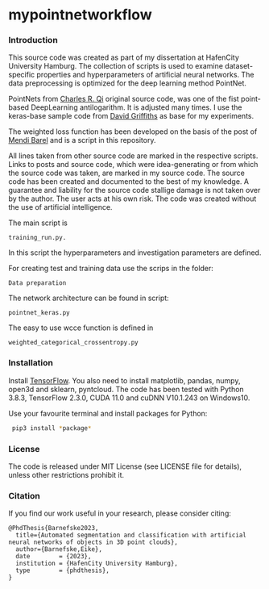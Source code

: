 # mypointnetworkflow

### Introduction
This source code was created as part of my dissertation at HafenCity University Hamburg. The collection of scripts is 
used to examine dataset-specific properties and hyperparameters of artificial neural networks. The data preprocessing 
is optimized for the deep learning method PointNet. 

PointNets from <a href="https://github.com/charlesq34/pointnet" target="_blank">Charles R. Qi</a> original source code,
was one of the fist point-based DeepLearning antilogarithm. It is adjusted many times. I use the keras-base sample code 
from <a href="https://dgriffiths3.github.io" target="_blank">David Griffiths</a> as base for my experiments.

The weighted loss function has been developed on the basis of the post of <a href="https://stackoverflow.com/questions/59520807/multi-class-weighted-loss-for-semantic-image-segmentation-in-keras-tensorflow" target="_blank">Mendi Barel</a> and is a script in this repository.  

All lines taken from other source code are marked in the respective scripts. Links to posts and source code, which were idea-generating or from which the source code was taken, are marked in my source code. 
The source code has been created and documented to the best of my knowledge. A guarantee and liability for the source code stallige damage is not taken over by the author. The user acts at his own risk. The code was created without the use of artificial intelligence. 

The main script is 

    training_run.py. 

In this script the hyperparameters and investigation parameters are defined.

For creating test and training data use the scrips in the folder:
    
    Data preparation

The network architecture can be found in script:
    
    pointnet_keras.py

The easy to use wcce function is defined in 

    weighted_categorical_crossentropy.py

### Installation

Install <a href="https://www.tensorflow.org/get_started/os_setup" target="_blank">TensorFlow</a>.
You also need to install matplotlib, pandas, numpy, open3d and sklearn, pyntcloud. 
The code has been tested with Python 3.8.3, TensorFlow 2.3.0, CUDA 11.0 and cuDNN V10.1.243 on Windows10. 

Use your favourite terminal and install packages for Python:
```bash
 pip3 install *package*
```

### License
The code is released under MIT License (see LICENSE file for details), unless other restrictions prohibit it.

### Citation
If you find our work useful in your research, please consider citing:

	@PhdThesis{Barnefske2023,
	  title={Automated segmentation and classification with artificial neural networks of objects in 3D point clouds},
	  author={Barnefske,Eike},
      date        = {2023},
      institution = {HafenCity University Hamburg}, 
      type        = {phdthesis},
    }
